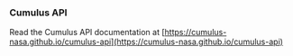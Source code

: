 ### Cumulus API

Read the Cumulus API documentation at [https://cumulus-nasa.github.io/cumulus-api](https://cumulus-nasa.github.io/cumulus-api)
